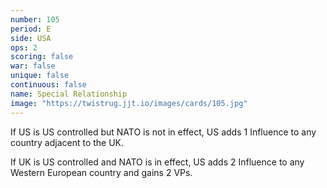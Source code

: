 ```yaml
---
number: 105
period: E
side: USA
ops: 2
scoring: false
war: false
unique: false
continuous: false
name: Special Relationship
image: "https://twistrug.jjt.io/images/cards/105.jpg"
---
```

If US is US controlled but NATO is not in effect, US adds 1 Influence to any country adjacent to the UK.

If UK is US controlled and NATO is in effect, US adds 2 Influence to any Western European country and gains 2 VPs.
